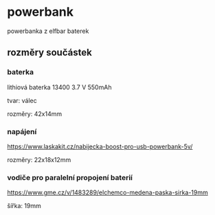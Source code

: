 # powerbank
powerbanka z elfbar baterek

## rozměry součástek

### baterka
lithiová baterka 13400 3.7 V 550mAh

tvar: válec

rozměry: 42x14mm

### napájení
https://www.laskakit.cz/nabijecka-boost-pro-usb-powerbank-5v/

rozměry: 22x18x12mm

### vodiče pro paralelní propojení baterií
https://www.gme.cz/v/1483289/elchemco-medena-paska-sirka-19mm

šířka: 19mm
